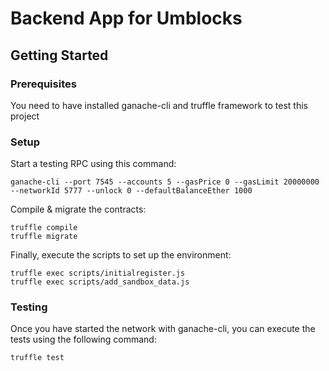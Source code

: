 # Backend App for Umblocks

## Getting Started

### Prerequisites

You need to have installed ganache-cli and truffle framework to test this project

### Setup

Start a testing RPC using this command:

```
ganache-cli --port 7545 --accounts 5 --gasPrice 0 --gasLimit 20000000 --networkId 5777 --unlock 0 --defaultBalanceEther 1000
```

Compile & migrate the contracts:

```
truffle compile
truffle migrate
```

Finally, execute the scripts to set up the environment:

```
truffle exec scripts/initialregister.js
truffle exec scripts/add_sandbox_data.js
```

### Testing

Once you have started the network with ganache-cli, you can execute the tests using the following command:

```
truffle test
```
